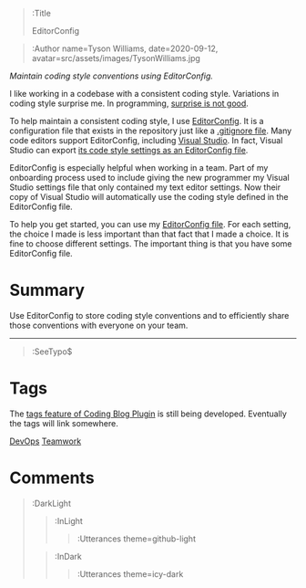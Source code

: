 > :Title
>
> EditorConfig

> :Author name=Tyson Williams,
>         date=2020-09-12,
>         avatar=src/assets/images/TysonWilliams.jpg

_Maintain coding style conventions using EditorConfig._

I like working in a codebase with a consistent coding style.  Variations in coding style surprise me.  In programming, [surprise is not good](https://en.wikipedia.org/wiki/Principle_of_least_astonishment).

To help maintain a consistent coding style, I use [EditorConfig](https://editorconfig.org/).  It is a configuration file that exists in the repository just like a [.gitignore file](https://git-scm.com/docs/gitignore).  Many code editors support EditorConfig, including [Visual Studio](https://docs.microsoft.com/en-us/visualstudio/ide/create-portable-custom-editor-options).  In fact, Visual Studio can export [its code style settings as an EditorConfig file](https://docs.microsoft.com/en-us/visualstudio/ide/code-styles-and-code-cleanup#code-styles-in-editorconfig-files).

EditorConfig is especially helpful when working in a team.  Part of my onboarding process used to include giving the new programmer my Visual Studio settings file that only contained my text editor settings.  Now their copy of Visual Studio will automatically use the coding style defined in the EditorConfig file.

To help you get started, you can use my [EditorConfig file](https://github.com/TysonMN/tyson-williams-blog/blob/master/src/assets/text/.editorconfig).  For each setting, the choice I made is less important than that fact that I made a choice.  It is fine to choose different settings.  The important thing is that you have some EditorConfig file.

# Summary

Use EditorConfig to store coding style conventions and to efficiently share those conventions with everyone on your team.

---

> :SeeTypo$

# Tags

The [tags feature of Coding Blog Plugin](https://connect-platform.github.io/coding-blog-plugin/tags) is still being developed.  Eventually the tags will link somewhere.

[DevOps](:Tag) [Teamwork](:Tag)

# Comments

> :DarkLight
> > :InLight
> >
> > > :Utterances theme=github-light
>
> > :InDark
> >
> > > :Utterances theme=icy-dark
